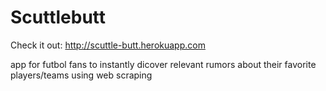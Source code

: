 # Scuttlebutt

Check it out: http://scuttle-butt.herokuapp.com

app for futbol fans to instantly dicover relevant rumors about their favorite players/teams using web scraping
